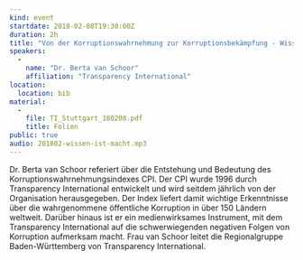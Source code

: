 ```yaml
---
kind: event
startdate: 2018-02-08T19:30:00Z
duration: 2h
title: "Von der Korruptionswahrnehmung zur Korruptionsbekämpfung - Wissen ist Macht"
speakers:
  -
    name: "Dr. Berta van Schoor"
    affiliation: "Transparency International"
location:
  location: bib
material:
  -
    file: TI_Stuttgart_180208.pdf
    title: Folien
public: true
audio: 201802-wissen-ist-macht.mp3
---
```

Dr. Berta van Schoor referiert über die Entstehung und Bedeutung des Korruptionswahrnehmungsindexes CPI. Der CPI wurde 1996 durch Transparency International entwickelt und wird seitdem jährlich von der Organisation herausgegeben. Der Index liefert damit wichtige Erkenntnisse über die wahrgenommene öffentliche Korruption in über 150 Ländern weltweit. Darüber hinaus ist er ein medienwirksames Instrument, mit dem Transparency International auf die schwerwiegenden negativen Folgen von Korruption aufmerksam macht. Frau van Schoor leitet die Regionalgruppe Baden-Württemberg von Transparency International.

